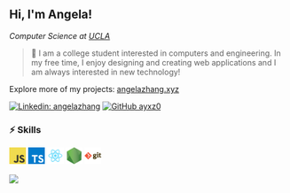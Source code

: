 ## Hi, I'm Angela!
<i> Computer Science at <a href="https://www.cs.ucla.edu/">UCLA</a> </i> 
<!--<i> Junior Developer at <a href="https://www.marketpush.com">MarketPush</a> </i> -->

> 🌱 I am a college student interested in computers and engineering. In my free time, I enjoy designing and creating web applications and I am always interested in new technology!

Explore more of my projects: <a href="https://www.angelazhang.xyz" target="_blank">angelazhang.xyz</a> 

[![Linkedin: angelazhang](https://img.shields.io/badge/-angelazhang-blue?style=flat-square&logo=Linkedin&logoColor=white&link=https://www.linkedin.com/in/angela-zhang-b1a141233/)](https://www.linkedin.com/in/angela-zhang-b1a141233/)
[![GitHub ayxz0](https://img.shields.io/github/followers/ayxz0?label=follow&style=social)](https://github.com/ayxz0)


<h3>⚡ Skills </h3>
<div>
  <code><img height="30" alt="javascript" src="https://raw.githubusercontent.com/github/explore/80688e429a7d4ef2fca1e82350fe8e3517d3494d/topics/javascript/javascript.png"></code>
  <code><img height="30" alt="typescript" src="https://raw.githubusercontent.com/github/explore/80688e429a7d4ef2fca1e82350fe8e3517d3494d/topics/typescript/typescript.png"></code>
  <code><img height="30" alt="react" src="https://raw.githubusercontent.com/github/explore/80688e429a7d4ef2fca1e82350fe8e3517d3494d/topics/react/react.png"></code>
  <code><img height="30" alt="nodejs" src="https://raw.githubusercontent.com/github/explore/80688e429a7d4ef2fca1e82350fe8e3517d3494d/topics/nodejs/nodejs.png"></code>
  <code><img height="30" alt="git" src="https://raw.githubusercontent.com/github/explore/80688e429a7d4ef2fca1e82350fe8e3517d3494d/topics/git/git.png"></code>

</div>
<p></p>
<a href="https://github.com/ayxz-0/convoychat">
  <img height=300 align="center" src="https://github-readme-stats-ayxz0.vercel.app/api/top-langs?username=ayxz0&layout=donut&langs_count=5&card_width=320" />
</a>




<!--
<code><img height="30" src="https://raw.githubusercontent.com/github/explore/80688e429a7d4ef2fca1e82350fe8e3517d3494d/topics/terminal/terminal.png"></code>
**ayxz0/ayxz0** is a ✨ _special_ ✨ repository because its `README.md` (this file) appears on your GitHub profile.

Here are some ideas to get you started:
&exclude_repo=github-readme-stats
- 🔭 I’m currently working on ...
- 🌱 I’m currently learning ...
- 👯 I’m looking to collaborate on ...
- 🤔 I’m looking for help with ...
- 💬 Ask me about ...
- 📫 How to reach me: ...
- 😄 Pronouns: ...
- ⚡ Fun fact: ...
-->

